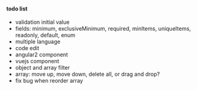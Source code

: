 #### todo list

+ validation initial value
+ fields: minimum, exclusiveMinimum, required, minItems, uniqueItems, readonly, default, enum
+ multiple language
+ code edit
+ angular2 component
+ vuejs component
+ object and array filter
+ array: move up, move down, delete all, or drag and drop?
+ fix bug when reorder array
